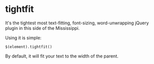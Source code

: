 tightfit
========

It's the tightest most text-fitting, font-sizing, word-unwrapping jQuery plugin in this side of the Mississippi.

Using it is simple:

	$(element).tightfit()
	
By default, it will fit your text to the width of the parent.
